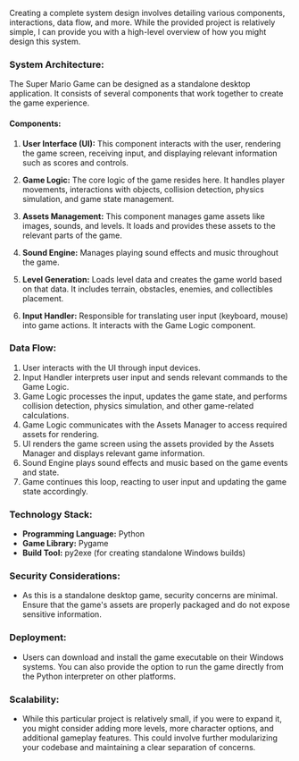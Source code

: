 Creating a complete system design involves detailing various components, interactions, data flow, and more. While the provided project is relatively simple, I can provide you with a high-level overview of how you might design this system.

### System Architecture:

The Super Mario Game can be designed as a standalone desktop application. It consists of several components that work together to create the game experience.

#### Components:

1. **User Interface (UI):** This component interacts with the user, rendering the game screen, receiving input, and displaying relevant information such as scores and controls.

2. **Game Logic:** The core logic of the game resides here. It handles player movements, interactions with objects, collision detection, physics simulation, and game state management.

3. **Assets Management:** This component manages game assets like images, sounds, and levels. It loads and provides these assets to the relevant parts of the game.

4. **Sound Engine:** Manages playing sound effects and music throughout the game.

5. **Level Generation:** Loads level data and creates the game world based on that data. It includes terrain, obstacles, enemies, and collectibles placement.

6. **Input Handler:** Responsible for translating user input (keyboard, mouse) into game actions. It interacts with the Game Logic component.

### Data Flow:

1. User interacts with the UI through input devices.
2. Input Handler interprets user input and sends relevant commands to the Game Logic.
3. Game Logic processes the input, updates the game state, and performs collision detection, physics simulation, and other game-related calculations.
4. Game Logic communicates with the Assets Manager to access required assets for rendering.
5. UI renders the game screen using the assets provided by the Assets Manager and displays relevant game information.
6. Sound Engine plays sound effects and music based on the game events and state.
7. Game continues this loop, reacting to user input and updating the game state accordingly.

### Technology Stack:

- **Programming Language:** Python
- **Game Library:** Pygame
- **Build Tool:** py2exe (for creating standalone Windows builds)

### Security Considerations:

- As this is a standalone desktop game, security concerns are minimal. Ensure that the game's assets are properly packaged and do not expose sensitive information.

### Deployment:

- Users can download and install the game executable on their Windows systems. You can also provide the option to run the game directly from the Python interpreter on other platforms.

### Scalability:

- While this particular project is relatively small, if you were to expand it, you might consider adding more levels, more character options, and additional gameplay features. This could involve further modularizing your codebase and maintaining a clear separation of concerns.
